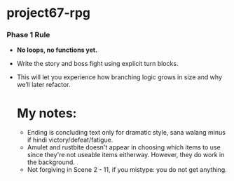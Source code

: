 # project67-rpg

### Phase 1 Rule

- **No loops, no functions yet.**
- Write the story and boss fight using explicit turn blocks.
- This will let you experience how branching logic grows in size and why we’ll later refactor.

  # My notes:
  - Ending is concluding text only for dramatic style, sana walang minus if hindi victory/defeat/fatigue.
  - Amulet and rustbite doesn't appear in choosing which items to use since they're not useable items eitherway. However, they do work in the background.
  - Not forgiving in Scene 2 - 11, if you mistype: you do not get anything.
